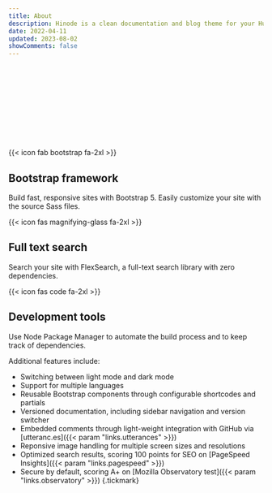 ```yaml
---
title: About
description: Hinode is a clean documentation and blog theme for your Hugo site based on Bootstrap 5.
date: 2022-04-11
updated: 2023-08-02
showComments: false
---
```


<p class="text-center"><svg class="img-fluid w-50"><use href="/img/logo_var.svg#logo"></use></svg></p>

<section class="section section-sm mt-5 mb-5">
    <div class="container-fluid">
        <div class="row justify-content-center text-center">
            <div class="col-lg-4">
                {{< icon fab bootstrap fa-2xl >}}
                <h2 class="h4">Bootstrap framework</h2>
                <p>Build fast, responsive sites with Bootstrap 5. Easily customize your site with the source Sass files.</p>
            </div>
            <div class="col-lg-4">
                {{< icon fas magnifying-glass fa-2xl >}}
                <h2 class="h4">Full text search</h2>
                <p>Search your site with FlexSearch, a full-text search library with zero dependencies.</p>
            </div>
            <div class="col-lg-4">
                {{< icon fas code fa-2xl >}}
                <h2 class="h4">Development tools</h2>
                <p>Use Node Package Manager to automate the build process and to keep track of dependencies.</p>
            </div>
        </div>
    </div>
</section>

Additional features include:

* Switching between light mode and dark mode
* Support for multiple languages
* Reusable Bootstrap components through configurable shortcodes and partials
* Versioned documentation, including sidebar navigation and version switcher
* Embedded comments through light-weight integration with GitHub via [utteranc.es]({{< param "links.utterances" >}})
* Reponsive image handling for multiple screen sizes and resolutions
* Optimized search results, scoring 100 points for SEO on [PageSpeed Insights]({{< param "links.pagespeed" >}})
* Secure by default, scoring A+ on [Mozilla Observatory test]({{< param "links.observatory" >}})
{.tickmark}
